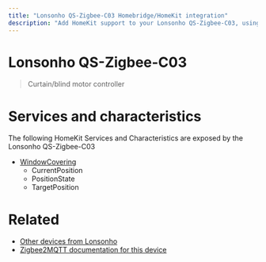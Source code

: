 ```yaml
---
title: "Lonsonho QS-Zigbee-C03 Homebridge/HomeKit integration"
description: "Add HomeKit support to your Lonsonho QS-Zigbee-C03, using Homebridge, Zigbee2MQTT and homebridge-z2m."
---
```

<!---
This file has been GENERATED using src/docgen/docgen.ts
DO NOT EDIT THIS FILE MANUALLY!
-->
# Lonsonho QS-Zigbee-C03
> Curtain/blind motor controller


# Services and characteristics
The following HomeKit Services and Characteristics are exposed by
the Lonsonho QS-Zigbee-C03

* [WindowCovering](../../cover.md)
  * CurrentPosition
  * PositionState
  * TargetPosition


# Related
* [Other devices from Lonsonho](../index.md#lonsonho)
* [Zigbee2MQTT documentation for this device](https://www.zigbee2mqtt.io/devices/QS-Zigbee-C03.html)